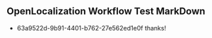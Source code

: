 ## OpenLocalization Workflow Test MarkDown
* 63a9522d-9b91-4401-b762-27e562ed1e0f 
thanks!<!--HONumber=Mar16_HO3-->
